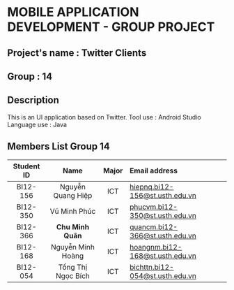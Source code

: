 # MOBILE APPLICATION DEVELOPMENT - GROUP PROJECT

## Project's name : Twitter Clients
## Group : 14 

##  Description
This is an UI application based on Twitter. 
Tool use     : Android Studio
Language use : Java

## Members List Group 14
| Student ID |        Name        | Major | Email address                   |
|:----------:|:------------------:|:---:|:--------------------------------|
|  BI12-156  | Nguyễn Quang Hiệp  |ICT| hiepnq.bi12-156@st.usth.edu.vn  |
|  BI12-350  |    Vũ Minh Phúc    |ICT| phucvm.bi12-350@st.usth.edu.vn  |
|  BI12-366  | **Chu Minh Quân**  |ICT| quancm.bi12-366@st.usth.edu.vn  |
|  BI12-168  | Nguyễn Minh Hoàng  |ICT| hoangnm.bi12-168@st.usth.edu.vn |
|  BI12-054  | Tống Thị Ngọc Bích |ICT| bichttn.bi12-054@st.usth.edu.vn |


